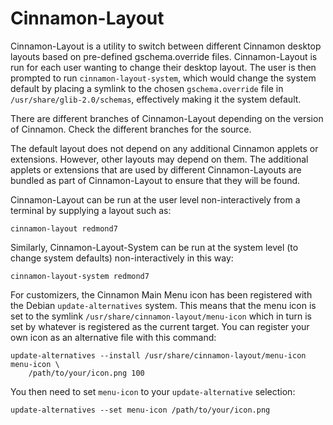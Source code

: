 # Cinnamon-Layout

Cinnamon-Layout is a utility to switch between different Cinnamon desktop layouts based on pre-defined gschema.override files. Cinnamon-Layout is run for each user wanting to change their desktop layout. The user is then prompted to run `cinnamon-layout-system`, which would change the system default by placing a symlink to the chosen `gschema.override` file in `/usr/share/glib-2.0/schemas`, effectively making it the system default.

There are different branches of Cinnamon-Layout depending on the version of Cinnamon. Check the different branches for the source.

The default layout does not depend on any additional Cinnamon applets or extensions. However, other layouts may depend on them. The additional applets or extensions that are used by different Cinnamon-Layouts are bundled as part of Cinnamon-Layout to ensure that they will be found.

Cinnamon-Layout can be run at the user level non-interactively from a terminal by supplying a layout such as:

```
cinnamon-layout redmond7
```

Similarly, Cinnamon-Layout-System can be run at the system level (to change system defaults) non-interactively in this way:

```
cinnamon-layout-system redmond7
```

For customizers, the Cinnamon Main Menu icon has been registered with the Debian `update-alternatives` system. This means that the menu icon is set to the symlink `/usr/share/cinnamon-layout/menu-icon` which in turn is set by whatever is registered as the current target. You can register your own icon as an alternative file with this command:

```
update-alternatives --install /usr/share/cinnamon-layout/menu-icon menu-icon \
    /path/to/your/icon.png 100
```

You then need to set `menu-icon` to your `update-alternative` selection:

```
update-alternatives --set menu-icon /path/to/your/icon.png
```
